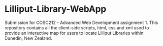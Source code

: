 # Lilliput-Library-WebApp
Submission for COSC212 - Advanced Web Development assignment 1.
This repository contains all the client-side scripts, html, css and xml used to provide an interactive map for users to locate Lilliput Libraries within Dunedin, New Zealand.
